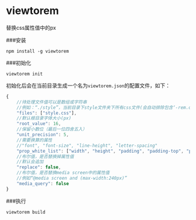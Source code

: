 viewtorem
=========

替换css属性值中的px

###安装

    npm install -g viewtorem

###初始化

    viewtorem init

初始化后会在当前目录生成一个名为`viewtorem.json`的配置文件，如下：

```javascript
{
    //待处理文件值可以是数组或字符串
    //例如：“./style”，当前目录下style文件夹下所有css文件(会自动排除包含‘-rem.css’这些已经转换过的样式表)
    "files": ["style.css"],
    //默认根目录字体大小(px)
    "root_value": 16,
    //保留小数位（最后一位四舍五入）
    "unit_precision": 5,
    //需要换算的属性
    //"font", "font-size", "line-height", "letter-spacing"
    "prop_white_list": ["width", "height", "padding", "padding-top", "padding-right", "padding-bottom", "padding-left", "margin", "margin-top", "margin-right", "margin-bottom", "margin-left"],
    //布尔值，是否替换掉属性值
    //默认会追加
    "replace": false,
    //布尔值，是否替换media screen中的属性值
    //例如“@media screen and (max-width:240px)”
    "media_query": false
}
```

###执行

    viewtorem build



